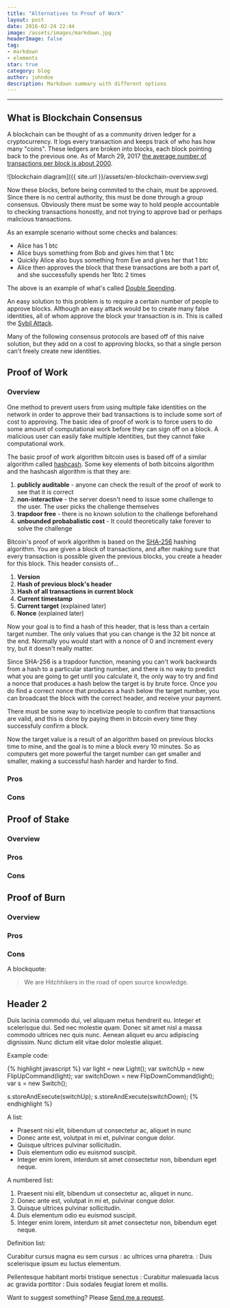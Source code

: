 ```yaml
---
title: "Alternatives to Proof of Work"
layout: post
date: 2016-02-24 22:44
image: /assets/images/markdown.jpg
headerImage: false
tag:
- markdown
- elements
star: true
category: blog
author: johndoe
description: Markdown summary with different options
---
```

___

## What is Blockchain Consensus

A blockchain can be thought of as a community driven ledger for a cryptocurrency. It logs every transaction and keeps
track of who has how many "coins". These ledgers are broken into blocks, each block pointing back to the previous one.
As of March 29, 2017 [the average number of transactions per block is about
2000](https://blockchain.info/charts/n-transactions-per-block).

![blockchain diagram]({{ site.url }}/assets/en-blockchain-overview.svg)

Now these blocks, before being commited to the chain, must be approved. Since there is no central authority, this must
be done through a group consensus. Obviously there must be some way to hold people accountable to checking transactions
honostly, and not trying to approve bad or perhaps malicious transactions.

As an example scenario without some checks and balances:
- Alice has 1 btc
- Alice buys something from Bob and gives him that 1 btc
- Quickly Alice also buys something from Eve and gives her that 1 btc
- Alice then approves the block that these transactions are both a part of, and she successfully spends her 1btc 2
times

The above is an example of what's called [Double Spending](https://en.wikipedia.org/wiki/Double-spending).

An easy solution to this problem is to require a certain number of people to approve blocks. Although an easy attack
would be to create many false identities, all of whom approve the block your transaction is in. This is called the
[Sybil Attack](https://en.wikipedia.org/wiki/Sybil_attack).

Many of the following consensus protocols are based off of this naive solution, but they add on a cost to approving
blocks, so that a single person can't freely create new identities.

## Proof of Work

### Overview

One method to prevent users from using multiple fake identities on the network in order to approve their bad
transactions is to include some sort of cost to approving. The basic idea of proof of work is to force users to do
some amount of computational work before they can sign off on a block. A malicious user can easily fake multiple
identities, but they cannot fake computational work.

The basic proof of work algorithm bitcoin uses is based off of a similar algorithm called
[hashcash](ftp://sunsite.icm.edu.pl/site/replay.old/programs/hashcash/hashcash.pdf). Some key elements of both bitcoins
algorithm and the hashcash algorithm is that they are:
1. **publicly auditable** - anyone can check the result of the proof of work to see that it is correct
2. **non-interactive** - the server doesn't need to issue some challenge to the user. The user picks the challenge
   themselves
3. **trapdoor free** - there is no known solution to the challenge beforehand
4. **unbounded probabalistic cost** - It could theoretically take forever to solve the challenge

Bitcoin's proof of work algorithm is based on the [SHA-256](https://en.wikipedia.org/wiki/SHA-2) hashing algorithm. You
are given a block of transactions, and after making sure that every transaction is possible given the previous blocks,
you create a header for this block. This header consists of...
1. **Version**
2. **Hash of previous block's header**
3. **Hash of all transactions in current block**
4. **Current timestamp**
5. **Current target** (explained later)
5. **Nonce** (explained later)

Now your goal is to find a hash of this header, that is less than a certain target number. The only values that you can
change is the 32 bit nonce at the end. Normally you would start with a nonce of 0 and increment every try, but it
doesn't really matter.

Since SHA-256 is a trapdoor function, meaning you can't work backwards from a hash to a particular starting number, and
there is no way to predict what you are going to get until you calculate it, the only way to try and find a nonce that
produces a hash below the target is by brute force. Once you do find a correct nonce that produces a hash below the
target number, you can broadcast the block with the correct header, and receive your payment. 

There must be some way to
incetivize people to confirm that transactions are valid, and this is done by paying them in bitcoin every time they
successfuly confirm a block.

Now the target value is a result of an algorithm based on previous blocks time to mine, and the goal is to mine a block
every 10 minutes. So as computers get more powerful the target number can get smaller and smaller, making a successful
hash harder and harder to find.

### Pros
### Cons

## Proof of Stake
### Overview
### Pros
### Cons

## Proof of Burn
### Overview
### Pros
### Cons


A blockquote:

> We are Hitchhikers in the road of open source knowledge.

## Header 2

Duis lacinia commodo dui, vel aliquam metus hendrerit eu. Integer et scelerisque dui. Sed nec molestie quam. Donec sit amet nisl a massa commodo ultrices nec quis nunc. Aenean aliquet eu arcu adipiscing dignissim. Nunc dictum elit vitae dolor molestie aliquet.


Example code:

{% highlight javascript %}
var light = new Light();
var switchUp = new FlipUpCommand(light);
var switchDown = new FlipDownCommand(light);
var s = new Switch();

s.storeAndExecute(switchUp);
s.storeAndExecute(switchDown);
{% endhighlight %}


A list:

- Praesent nisi elit, bibendum ut consectetur ac, aliquet in nunc
- Donec ante est, volutpat in mi et, pulvinar congue dolor.
- Quisque ultrices pulvinar sollicitudin.
- Duis elementum odio eu euismod suscipit.
- Integer enim lorem, interdum sit amet consectetur non, bibendum eget neque.

A numbered list:

1. Praesent nisi elit, bibendum ut consectetur ac, aliquet in nunc.
2. Donec ante est, volutpat in mi et, pulvinar congue dolor.
3. Quisque ultrices pulvinar sollicitudin.
4. Duis elementum odio eu euismod suscipit.
5. Integer enim lorem, interdum sit amet consectetur non, bibendum eget neque.

Definition list:

Curabitur cursus magna eu sem cursus
: ac ultrices urna pharetra.
: Duis scelerisque ipsum eu luctus elementum.

Pellentesque habitant morbi tristique senectus
: Curabitur malesuada lacus ac gravida porttitor
: Duis sodales feugiat lorem et mollis.

Want to suggest something? Please [Send me a request](https://github.com/kronik3r/daktilo/issues/new).

